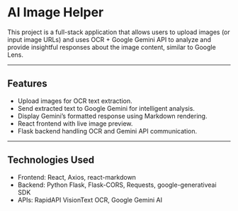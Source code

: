# AI Image Helper

This project is a full-stack application that allows users to upload images (or input image URLs) and uses OCR + Google Gemini API to analyze and provide insightful responses about the image content, similar to Google Lens.

---

## Features

- Upload images for OCR text extraction.
- Send extracted text to Google Gemini for intelligent analysis.
- Display Gemini’s formatted response using Markdown rendering.
- React frontend with live image preview.
- Flask backend handling OCR and Gemini API communication.

---

## Technologies Used

- Frontend: React, Axios, react-markdown
- Backend: Python Flask, Flask-CORS, Requests, google-generativeai SDK
- APIs: RapidAPI VisionText OCR, Google Gemini AI
